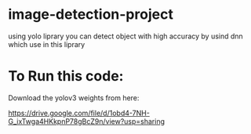 # image-detection-project


 using yolo liprary you can detect object with high accuracy by usind dnn which use in this liprary

# To Run this code:

 Download the yolov3 weights from here:

https://drive.google.com/file/d/1obd4-7NH-G_ixTwga4HKkpnP78gBcZ9n/view?usp=sharing
